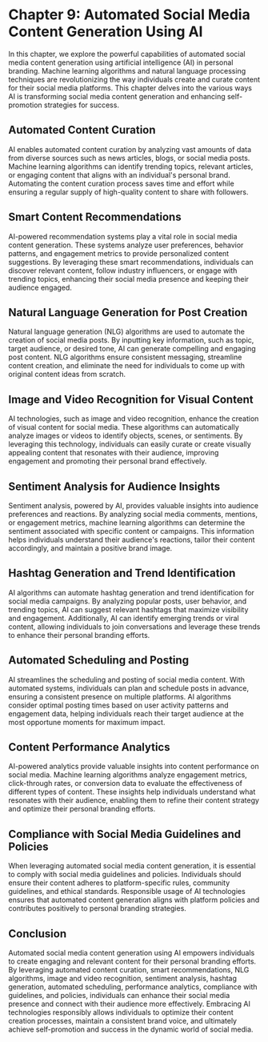 Chapter 9: Automated Social Media Content Generation Using AI
=============================================================

In this chapter, we explore the powerful capabilities of automated social media content generation using artificial intelligence (AI) in personal branding. Machine learning algorithms and natural language processing techniques are revolutionizing the way individuals create and curate content for their social media platforms. This chapter delves into the various ways AI is transforming social media content generation and enhancing self-promotion strategies for success.

Automated Content Curation
--------------------------

AI enables automated content curation by analyzing vast amounts of data from diverse sources such as news articles, blogs, or social media posts. Machine learning algorithms can identify trending topics, relevant articles, or engaging content that aligns with an individual's personal brand. Automating the content curation process saves time and effort while ensuring a regular supply of high-quality content to share with followers.

Smart Content Recommendations
-----------------------------

AI-powered recommendation systems play a vital role in social media content generation. These systems analyze user preferences, behavior patterns, and engagement metrics to provide personalized content suggestions. By leveraging these smart recommendations, individuals can discover relevant content, follow industry influencers, or engage with trending topics, enhancing their social media presence and keeping their audience engaged.

Natural Language Generation for Post Creation
---------------------------------------------

Natural language generation (NLG) algorithms are used to automate the creation of social media posts. By inputting key information, such as topic, target audience, or desired tone, AI can generate compelling and engaging post content. NLG algorithms ensure consistent messaging, streamline content creation, and eliminate the need for individuals to come up with original content ideas from scratch.

Image and Video Recognition for Visual Content
----------------------------------------------

AI technologies, such as image and video recognition, enhance the creation of visual content for social media. These algorithms can automatically analyze images or videos to identify objects, scenes, or sentiments. By leveraging this technology, individuals can easily curate or create visually appealing content that resonates with their audience, improving engagement and promoting their personal brand effectively.

Sentiment Analysis for Audience Insights
----------------------------------------

Sentiment analysis, powered by AI, provides valuable insights into audience preferences and reactions. By analyzing social media comments, mentions, or engagement metrics, machine learning algorithms can determine the sentiment associated with specific content or campaigns. This information helps individuals understand their audience's reactions, tailor their content accordingly, and maintain a positive brand image.

Hashtag Generation and Trend Identification
-------------------------------------------

AI algorithms can automate hashtag generation and trend identification for social media campaigns. By analyzing popular posts, user behavior, and trending topics, AI can suggest relevant hashtags that maximize visibility and engagement. Additionally, AI can identify emerging trends or viral content, allowing individuals to join conversations and leverage these trends to enhance their personal branding efforts.

Automated Scheduling and Posting
--------------------------------

AI streamlines the scheduling and posting of social media content. With automated systems, individuals can plan and schedule posts in advance, ensuring a consistent presence on multiple platforms. AI algorithms consider optimal posting times based on user activity patterns and engagement data, helping individuals reach their target audience at the most opportune moments for maximum impact.

Content Performance Analytics
-----------------------------

AI-powered analytics provide valuable insights into content performance on social media. Machine learning algorithms analyze engagement metrics, click-through rates, or conversion data to evaluate the effectiveness of different types of content. These insights help individuals understand what resonates with their audience, enabling them to refine their content strategy and optimize their personal branding efforts.

Compliance with Social Media Guidelines and Policies
----------------------------------------------------

When leveraging automated social media content generation, it is essential to comply with social media guidelines and policies. Individuals should ensure their content adheres to platform-specific rules, community guidelines, and ethical standards. Responsible usage of AI technologies ensures that automated content generation aligns with platform policies and contributes positively to personal branding strategies.

Conclusion
----------

Automated social media content generation using AI empowers individuals to create engaging and relevant content for their personal branding efforts. By leveraging automated content curation, smart recommendations, NLG algorithms, image and video recognition, sentiment analysis, hashtag generation, automated scheduling, performance analytics, compliance with guidelines, and policies, individuals can enhance their social media presence and connect with their audience more effectively. Embracing AI technologies responsibly allows individuals to optimize their content creation processes, maintain a consistent brand voice, and ultimately achieve self-promotion and success in the dynamic world of social media.
